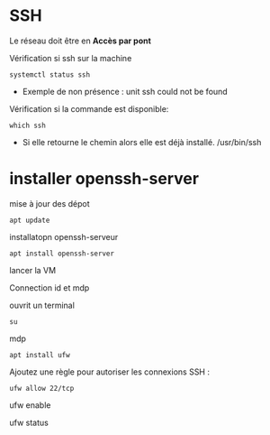 # SSH

Le réseau doit être en **Accès par pont**

Vérification si ssh sur la machine

    systemctl status ssh

* Exemple de non présence : unit ssh could not be found

Vérification si la commande est disponible:

    which ssh

* Si elle retourne le chemin alors elle est déjà installé.  /usr/bin/ssh


# installer openssh-server

mise à jour des dépot

    apt update

installatopn openssh-serveur
    
    apt install openssh-server


lancer la VM

Connection id et mdp

ouvrit un terminal

    su
mdp

    apt install ufw

Ajoutez une règle pour autoriser les connexions SSH :

    ufw allow 22/tcp

ufw enable


 ufw status
